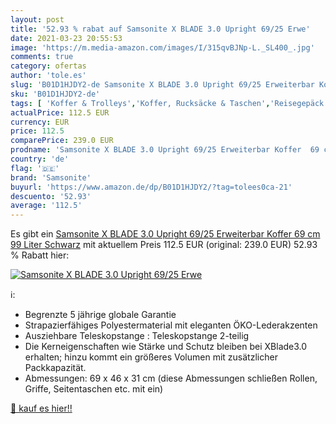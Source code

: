 ```yaml
---
layout: post
title: '52.93 % rabat auf Samsonite X BLADE 3.0 Upright 69/25 Erwe'
date: 2021-03-23 20:55:53
image: 'https://m.media-amazon.com/images/I/315qvBJNp-L._SL400_.jpg'
comments: true
category: ofertas
author: 'tole.es'
slug: 'B01D1HJDY2-de Samsonite X BLADE 3.0 Upright 69/25 Erweiterbar Koffer 69...'
sku: 'B01D1HJDY2-de'
tags: [ 'Koffer & Trolleys','Koffer, Rucksäcke & Taschen','Reisegepäck','samsonite', ]
actualPrice: 112.5 EUR
currency: EUR
price: 112.5
comparePrice: 239.0 EUR
prodname: 'Samsonite X BLADE 3.0 Upright 69/25 Erweiterbar Koffer  69 cm  99 Liter  Schwarz'
country: 'de'
flag: '🇩🇪'
brand: 'Samsonite'
buyurl: 'https://www.amazon.de/dp/B01D1HJDY2/?tag=tolees0ca-21'
descuento: '52.93'
average: '112.5'
---
```


Es gibt ein [Samsonite X BLADE 3.0 Upright 69/25 Erweiterbar Koffer  69 cm  99 Liter  Schwarz](https://www.amazon.de/dp/B01D1HJDY2/?tag=tolees0ca-21) mit aktuellem Preis 112.5 EUR (original: 239.0 EUR) 52.93 % Rabatt hier:

[![Samsonite X BLADE 3.0 Upright 69/25 Erwe](https://m.media-amazon.com/images/I/315qvBJNp-L._SL400_.jpg)](https://www.amazon.de/dp/B01D1HJDY2/?tag=tolees0ca-21)

ℹ️:

- Begrenzte 5 jährige globale Garantie
- Strapazierfähiges Polyestermaterial mit eleganten ÖKO-Lederakzenten
- Ausziehbare Teleskopstange : Teleskopstange 2-teilig
- Die Kerneigenschaften wie Stärke und Schutz bleiben bei XBlade3.0 erhalten; hinzu kommt ein größeres Volumen mit zusätzlicher Packkapazität.
- Abmessungen: 69 x 46 x 31 cm (diese Abmessungen schließen Rollen, Griffe, Seitentaschen etc. mit ein)

[🛒 kauf es hier!!](https://www.amazon.de/dp/B01D1HJDY2/?tag=tolees0ca-21)

